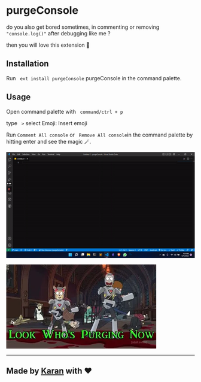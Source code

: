 # purgeConsole

do you also get bored sometimes, in commenting or removing ``` "console.log()"``` after debugging like me ? 

then you will love this extension 💝

## Installation  

Run ``` ext install purgeConsole``` purgeConsole in the command palette.

## Usage 

Open command palette with ``` command/ctrl + p```

type ``` >``` select Emoji: Insert emoji

Run ``` Comment All console ``` or ``` Remove All console```in the command palette by hitting enter and see the magic 🪄.

![demo](img/demo.gif)

![img](img/look%20who%20is%20purging.png)

---
## Made by [Karan](https://twitter.com/KaranJanthe) with ❤️

